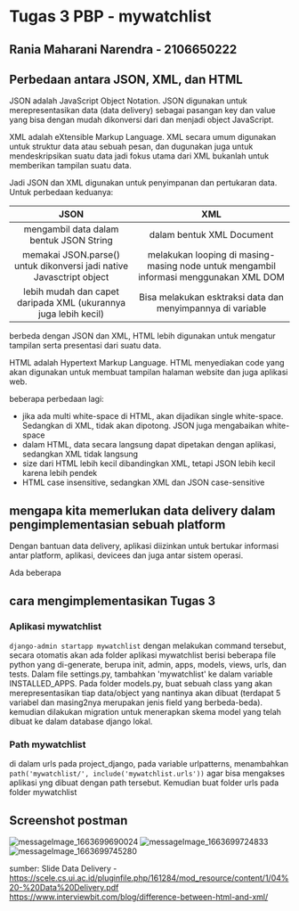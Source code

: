 # Tugas 3 PBP - mywatchlist
## Rania Maharani Narendra - 2106650222

## Perbedaan antara JSON, XML, dan HTML
JSON adalah JavaScript Object Notation. JSON digunakan untuk merepresentasikan data (data delivery) sebagai pasangan key dan value yang bisa dengan mudah dikonversi dari dan menjadi object JavaScript.

XML adalah eXtensible Markup Language. XML secara umum digunakan untuk struktur data atau sebuah pesan, dan dugunakan juga untuk mendeskripsikan suatu data jadi fokus utama dari XML bukanlah untuk memberikan tampilan suatu data.

Jadi JSON dan XML digunakan untuk penyimpanan dan pertukaran data. Untuk perbedaan keduanya:

| JSON                                                                      | XML                                                        |
| :-----------------------------------------------------------------------: | :--------------------------------------------------------: |
| mengambil data dalam bentuk JSON String                                   | dalam bentuk XML Document                                  |
| memakai JSON.parse() untuk dikonversi jadi native Javasctript object      | melakukan looping di masing-masing node untuk mengambil informasi menggunakan XML DOM
| lebih mudah dan capet daripada XML (ukurannya juga lebih kecil)           | Bisa melakukan esktraksi data dan menyimpannya di variable |

berbeda dengan JSON dan XML, HTML lebih digunakan untuk mengatur tampilan serta presentasi dari suatu data.

HTML adalah Hypertext Markup Language. HTML menyediakan code yang akan digunakan untuk membuat tampilan halaman website dan juga aplikasi web. 

beberapa perbedaan lagi:
- jika ada multi white-space di HTML, akan dijadikan single white-space. Sedangkan di XML, tidak akan dipotong. JSON juga mengabaikan white-space
- dalam HTML, data secara langsung dapat dipetakan dengan aplikasi, sedangkan XML tidak langsung
- size dari HTML lebih kecil dibandingkan XML, tetapi JSON lebih kecil karena lebih pendek
- HTML case insensitive, sedangkan XML dan JSON case-sensitive

## mengapa kita memerlukan data delivery dalam pengimplementasian sebuah platform
Dengan bantuan data delivery, aplikasi diizinkan untuk bertukar informasi antar platform, aplikasi, devicees dan juga antar sistem operasi. 

Ada beberapa 




## cara mengimplementasikan Tugas 3
### Aplikasi mywatchlist
``` django-admin startapp mywatchlist ```
dengan melakukan command tersebut, secara otomatis akan ada folder aplikasi mywatchlist berisi beberapa file python yang di-generate, berupa init, admin, apps, models, views, urls, dan tests. Dalam file settings.py, tambahkan 'mywatchlist' ke dalam variable INSTALLED_APPS. Pada folder models.py, buat sebuah class yang akan merepresentasikan tiap data/object yang nantinya akan dibuat (terdapat 5 variabel dan masing2nya merupakan jenis field yang berbeda-beda). kemudian dilakukan migration untuk menerapkan skema model yang telah dibuat ke dalam database django lokal. 

### Path mywatchlist
di dalam urls pada project_django, pada variable urlpatterns, menambahkan 
```path('mywatchlist/', include('mywatchlist.urls'))```
agar bisa mengakses aplikasi yng dibuat dengan path tersebut. Kemudian buat folder urls pada folder mywatchlist 



## Screenshot postman
![messageImage_1663699690024](https://user-images.githubusercontent.com/87572562/191407355-0e6f8efd-a02f-4dcd-a003-f1d33f9865ad.jpg)
![messageImage_1663699724833](https://user-images.githubusercontent.com/87572562/191407363-c9cac190-4807-44d2-a2ac-c838de41d76b.jpg)
![messageImage_1663699745280](https://user-images.githubusercontent.com/87572562/191407368-a751040b-4e63-49a2-95bd-0394507e146f.jpg)

sumber:
Slide Data Delivery - https://scele.cs.ui.ac.id/pluginfile.php/161284/mod_resource/content/1/04%20-%20Data%20Delivery.pdf
https://www.interviewbit.com/blog/difference-between-html-and-xml/

